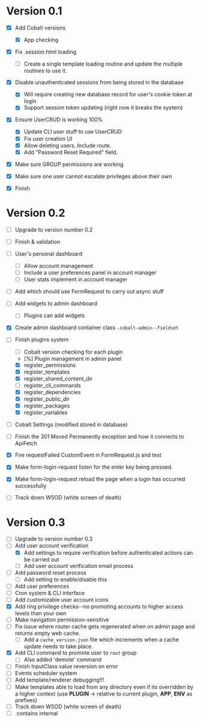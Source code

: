 # Version 0.1
 - [x] Add Cobalt versions
   - [x] App checking
 - [x] Fix .session.html loading
   - [ ] Create a single template loading routine and update the multiple routines to use it.
 - [x] Disable unauthenticated sessions from being stored in the database
   - [x] Will require creating new database record for user's cookie token at login
   - [x] Support session token updating (right now it breaks the system)
 - [x] Ensure UserCRUD is working 100%
   - [x] Update CLI user stuff to use UserCRUD
   - [x] Fix user creation UI
   - [x] Allow deleting users. Include route.
   - [x] Add "Password Reset Required" field.
 - [x] Make sure GROUP permissions are working
 - [x] Make sure one user cannot escalate privileges above their own
 - [x] Finish <help-span>


# Version 0.2
 - [ ] Upgrade to version number 0.2
 - [ ] Finish <input-object-array> & validation
   <!-- Is there a better way to do input-object-array? -->
 - [ ] User's personal dashboard
   - [ ] Allow account management
   - [ ] Include a user preferences panel in account manager
   - [ ] User stats implement in account manager
 - [ ] Add <async-button> which should use FormRequest to carry out async stuff
 - [ ] Add widgets to admin dashboard
   - [ ] Plugins can add widgets
 - [x] Create admin dashboard container class `.cobalt-admin--fieldset`
 - [ ] Finish plugins system
   - [ ] Cobalt version checking for each plugin
   <!-- - [ ] Plugins info/cache should be stored in the database // Not gonna happen -->
   - [%] Plugin management in admin panel
   - [x] register_permissions
   - [x] register_templates
   - [x] register_shared_content_dir
   - [ ] register_cli_commands
   - [x] register_dependencies
   - [x] register_public_dir
   - [x] register_packages
   - [x] register_variables
 - [ ] Cobalt Settings (modified stored in database)
 - [ ] Finish the 301 Moved Permanently exception and how it connects to ApiFetch
 - [x] Fire requestFailed CustomEvent in FormRequest.js and test
 - [x] Make form-login-request listen for the enter key being pressed.
 - [x] Make form-login-request reload the page when a login has occurred successfully
 - [ ] Track down WSOD (white screen of death)


# Version 0.3
 - [ ] Upgrade to version number 0.3
 - [ ] Add user account verification
   - [x] Add settings to require verification before authenticated actions can be carried out
   - [ ] Add user account verification email process
 - [ ] Add password reset process
   - [ ] Add setting to enable/disable this
 - [ ] Add user preferences
 - [ ] Cron system & CLI interface
 - [ ] Add customizable user account icons
 - [x] Add ring privilege checks--no promoting accounts to higher access levels than your own
 - [ ] Make navigation permission-sensitive
 - [ ] Fix issue where router cache gets regenerated when on admin page and returns empty web cache.
   - [ ] Add a `cache_version.json` file which increments when a cache update needs to take place.
 - [x] Add CLI command to promote user to `root` group
   - [ ] Also added 'demote' command
 - [ ] Finish InputClass value reversion on error
 - [ ] Events scheduler system
 - [ ] Add template/renderer debugging!!!
 - [ ] Make templates able to load from any directory even if its overridden by a higher context (use __PLUGIN__ -> relative to current plugin, __APP__, __ENV__ as prefixes)
 - [ ] Track down WSOD (white screen of death)
 - [ ] <replicator-button> contains internal <template>

# Version 0.4
- [ ] Upgrade to version 0.4
- [ ] 

# Todo
 - [ ] Update the Settings Manager so it instantiates Settings class (interface of iterable)
   - [ ] Settings class contains every default value as a method
 - [ ] 